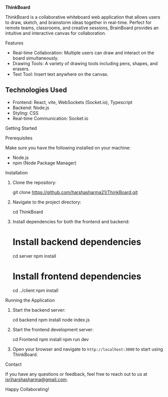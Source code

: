 **ThinkBoard**

ThinkBoard is a collaborative whiteboard web application that allows users to draw, sketch, and brainstorm ideas together in real-time. Perfect for remote teams, classrooms, and creative sessions, BrainBoard provides an intuitive and interactive canvas for collaboration.

Features

- Real-time Collaboration: Multiple users can draw and interact on the board simultaneously.
- Drawing Tools: A variety of drawing tools including pens, shapes, and erasers.
- Text Tool: Insert text anywhere on the canvas.

## Technologies Used

- Frontend: React, vite, WebSockets (Socket.io), Typescript
- Backend: Node.js
- Styling: CSS
- Real-time Communication: Socket.io

Getting Started

Prerequisites

Make sure you have the following installed on your machine:

- Node.js
- npm (Node Package Manager)

Installation

1. Clone the repository:

    git clone https://github.com/harshasharma21/ThinkBoard.git

2. Navigate to the project directory:

    cd ThinkBoard

3. Install dependencies for both the frontend and backend:

    # Install backend dependencies
    cd server
    npm install
    
    # Install frontend dependencies
    cd ../client
    npm install


Running the Application

1. Start the backend server:

    cd backend
    npm install
    node index.js

2. Start the frontend development server:
   
    cd Frontend
    npm install
    npm run dev

3. Open your browser and navigate to `http://localhost:3000` to start using ThinkBoard.

Contact

If you have any questions or feedback, feel free to reach out to us at jsriharshasharma@gmail.com.

Happy Collaborating!
